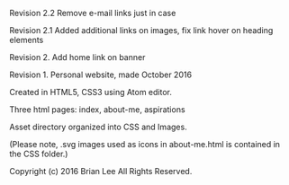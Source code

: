 Revision 2.2 Remove e-mail links just in case

Revision 2.1 Added additional links on images, fix link hover on heading elements

Revision 2. Add home link on banner

Revision 1. Personal website, made October 2016

Created in HTML5, CSS3 using Atom editor.

Three html pages: index, about-me, aspirations

Asset directory organized into CSS and Images.

(Please note, .svg images used as icons in about-me.html is contained in the CSS folder.)




Copyright (c) 2016 Brian Lee All Rights Reserved.
